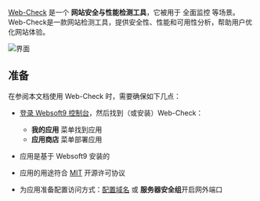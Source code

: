 [Web-Check](https://web-check.xyz) 是一个 **网站安全与性能检测工具**，它被用于 全面监控  等场景。Web-Check是一款网站检测工具，提供安全性、性能和可用性分析，帮助用户优化网站体验。


![界面](https://libs.websoft9.com/Websoft9/DocsPicture/zh/webcheck/webcheck-gui-websoft9.png)


## 准备

在参阅本文档使用 Web-Check 时，需要确保如下几点：

- [登录 Websoft9 控制台](./login-console)，然后找到（或安装）Web-Check：
  - **我的应用** 菜单找到应用 
  - **应用商店** 菜单部署应用

- 应用是基于 Websoft9 安装的


- 应用的用途符合 [MIT](https://opensource.org/licenses/MIT) 开源许可协议


- 为应用准备配置访问方式：[配置域名](./domain-set) 或 **服务器安全组**开启网外端口